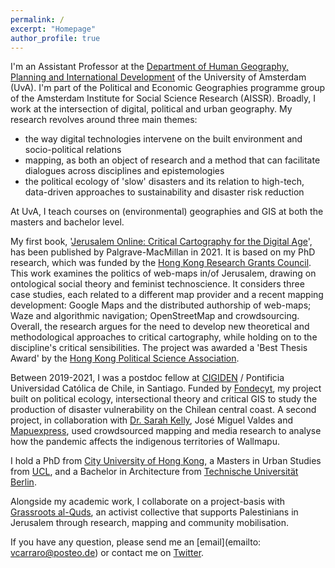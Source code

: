 ```yaml
---
permalink: /
excerpt: "Homepage"
author_profile: true
---
```


I'm an Assistant Professor at the [Department of Human Geography, Planning and International Development](https://www.uva.nl/en/about-the-uva/organisation/faculties/faculty-of-social-and-behavioural-sciences/disciplines/human-geography-planning-and-international-development/human-geography-planning-and-international-development.html) of the University of Amsterdam (UvA). I'm part of the Political and Economic Geographies programme group of the Amsterdam Institute for Social Science Research (AISSR). Broadly, I work at the intersection of digital, political and urban geography. My research revolves around three main themes:
* the way digital technologies intervene on the built environment and socio-political relations
* mapping, as both an object of research and a method that can facilitate dialogues across disciplines and epistemologies
* the political ecology of 'slow' disasters and its relation to high-tech, data-driven approaches to sustainability and disaster risk reduction

At UvA, I teach courses on (environmental) geographies and GIS at both the masters and bachelor level. 

My first book, '[Jerusalem Online: Critical Cartography for the Digital Age](https://www.palgrave.com/gp/book/9789811633133)', has been published by Palgrave-MacMillan in 2021. It is based on my PhD research, which was funded by the [Hong Kong Research Grants Council](https://www.ugc.edu.hk/eng/rgc/). This work examines the politics of web-maps in/of Jerusalem, drawing on ontological social theory and feminist technoscience. It considers three case studies, each related to a different map provider and a recent mapping development: Google Maps and the distributed authorship of web-maps; Waze and algorithmic navigation; OpenStreetMap and crowdsourcing. Overall, the research argues for the need to develop new theoretical and methodological approaches to critical cartography, while holding on to the discipline's critical sensibilities. The project was awarded a 'Best Thesis Award' by the [Hong Kong Political Science Association](https://hkpsa.wordpress.com/home/about-hkpsa/).


Between 2019-2021, I was a postdoc fellow at [CIGIDEN](http://www.cigiden.cl/) / Pontificia Universidad Cat&oacute;lica de Chile, in Santiago. Funded by [Fondecyt](https://www.conicyt.cl/fondecyt/), my project built on political ecology, intersectional theory and critical GIS to study the production of disaster vulnerability on the Chilean central coast. A second project, in collaboration with [Dr. Sarah Kelly](https://www.kellygeolab.com), José Miguel Valdes and [Mapuexpress](https://www.mapuexpress.org/), used crowdsourced mapping and media research to analyse how the pandemic affects the indigenous territories of Wallmapu.


I hold a PhD from [City University of Hong Kong](https://www.cityu.edu.hk/), a Masters in Urban Studies from [UCL](https://www.ucl.ac.uk/), and a Bachelor in Architecture from [Technische Universit&auml;t Berlin](https://www.tu.berlin).


Alongside my academic work, I collaborate on a project-basis with [Grassroots al-Quds](https://www.grassrootsalquds.net/), an activist collective that supports Palestinians in Jerusalem through research, mapping and community mobilisation.


If you have any question, please send me an [email](emailto: vcarraro@posteo.de) or contact me on [Twitter](https://twitter.com/the_vcarraro).